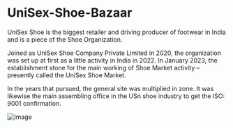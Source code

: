 # UniSex-Shoe-Bazaar

UniSex Shoe  is the biggest retailer and driving producer of footwear in India and is a piece of the Shoe Organization.

Joined as UniSex Shoe Company Private Limited in 2020, the organization was set up at first as a little activity in India in 2022. In January 2023, the establishment stone for the main working of Shoe Market activity – presently called the UniSex Shoe Market.

In the years that pursued, the general site was multiplied in zone.  It was likewise the main assembling office in the USn shoe industry to get the ISO: 9001 confirmation.


![image](https://github.com/vaibhav1456/UniSex-Shoe-Bazaar/assets/92862567/2d2814ac-b0ab-4615-b356-1b87a75b2038)

